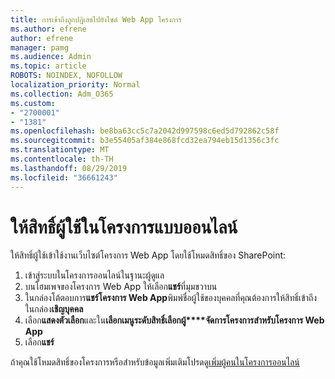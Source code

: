 ```yaml
---
title: การเข้าถึงถูกปฏิเสธไปยังไซต์ Web App โครงการ
ms.author: efrene
author: efrene
manager: pamg
ms.audience: Admin
ms.topic: article
ROBOTS: NOINDEX, NOFOLLOW
localization_priority: Normal
ms.collection: Adm_O365
ms.custom:
- "2700001"
- "1381"
ms.openlocfilehash: be8ba63cc5c7a2042d997598c6ed5d792862c58f
ms.sourcegitcommit: b3e55405af384e868fcd32ea794eb15d1356c3fc
ms.translationtype: MT
ms.contentlocale: th-TH
ms.lasthandoff: 08/29/2019
ms.locfileid: "36661243"
---
```

# <a name="give-users-permissions-in-project-online"></a>ให้สิทธิ์ผู้ใช้ในโครงการแบบออนไลน์

ให้สิทธิ์ผู้ใช้เข้าใช้งานเว็บไซต์โครงการ Web App โดยใช้โหมดสิทธิ์ของ SharePoint:

1. เข้าสู่ระบบในโครงการออนไลน์ในฐานะผู้ดูแล
2. บนโฮมเพจของโครงการ Web App ให้เลือก**แชร์**ที่มุมขวาบน
3. ในกล่องโต้ตอบการ**แชร์โครงการ Web App**พิมพ์ชื่อผู้ใช้ของบุคคลที่คุณต้องการให้สิทธิ์เข้าถึงในกล่อง**เชิญบุคคล**
4. เลือก**แสดงตัวเลือก**และใน**เลือกเมนูระดับสิทธิ์เลือกผู้****จัดการโครงการสำหรับโครงการ Web App**
5. เลือก**แชร์**

ถ้าคุณใช้โหมดสิทธิ์ของโครงการหรือสำหรับข้อมูลเพิ่มเติมโปรดดู[เพิ่มผู้คนในโครงการออนไลน์](https://docs.microsoft.com/projectonline/step-2-add-people-to-project-online)
